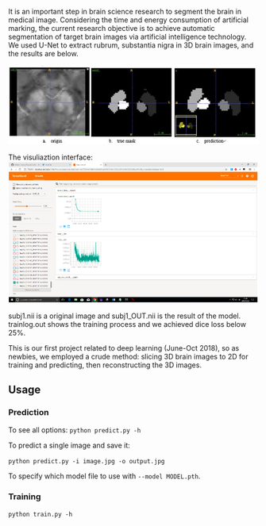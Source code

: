 It is an important step in brain science research to segment the  brain in medical image. Considering the time and energy consumption of artificial marking, the current research objective is to achieve automatic segmentation of target brain images via artificial intelligence technology.
We used U-Net to extract rubrum, substantia nigra in 3D brain images, and the results are below. 

![image](https://github.com/Charlotte12L/UNet-Brain-Segmentation/blob/master/results.jpg)

The visuliaztion interface:
![image](https://github.com/Charlotte12L/UNet-Brain-Segmentation/blob/master/visualization.png)

subj1.nii is a original image and subj1_OUT.nii is the result of the model. trainlog.out shows the training process and we achieved dice loss below 25%.

This is our first project related to deep learning (June-Oct 2018), so as newbies, we employed a crude method: slicing 3D brain images to 2D for training and predicting, then reconstructing the 3D images.

## Usage

### Prediction

To see all options:
`python predict.py -h`

To predict a single image and save it:

`python predict.py -i image.jpg -o output.jpg`

To specify which model file to use with `--model MODEL.pth`.

### Training

`python train.py -h` 
